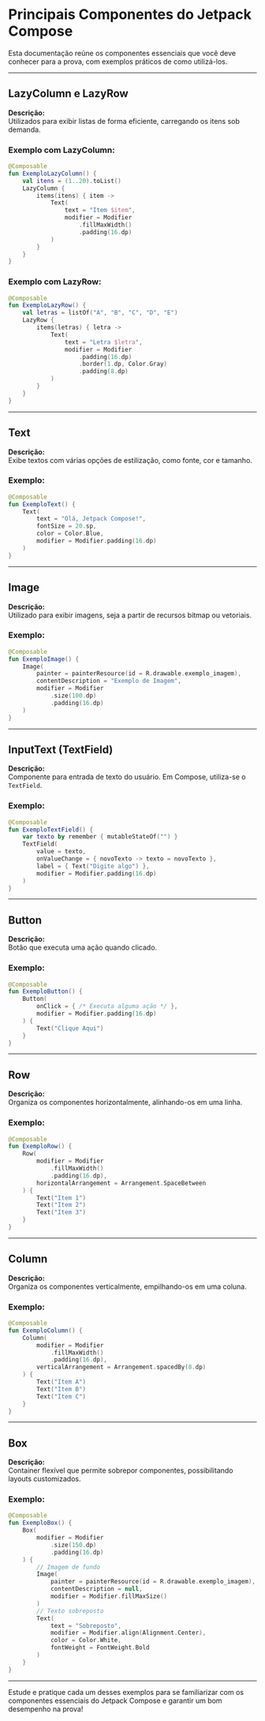 # Principais Componentes do Jetpack Compose

Esta documentação reúne os componentes essenciais que você deve conhecer para a prova, com exemplos práticos de como utilizá-los.

---

## LazyColumn e LazyRow

**Descrição:**  
Utilizados para exibir listas de forma eficiente, carregando os itens sob demanda.

### Exemplo com LazyColumn:
```kotlin
@Composable
fun ExemploLazyColumn() {
    val itens = (1..20).toList()
    LazyColumn {
        items(itens) { item ->
            Text(
                text = "Item $item",
                modifier = Modifier
                    .fillMaxWidth()
                    .padding(16.dp)
            )
        }
    }
}
```
### Exemplo com LazyRow:

```kotlin
@Composable
fun ExemploLazyRow() {
    val letras = listOf("A", "B", "C", "D", "E")
    LazyRow {
        items(letras) { letra ->
            Text(
                text = "Letra $letra",
                modifier = Modifier
                    .padding(16.dp)
                    .border(1.dp, Color.Gray)
                    .padding(8.dp)
            )
        }
    }
}
```
---
## Text

**Descrição:**  
Exibe textos com várias opções de estilização, como fonte, cor e tamanho.

### Exemplo:
```kotlin
@Composable
fun ExemploText() {
    Text(
        text = "Olá, Jetpack Compose!",
        fontSize = 20.sp,
        color = Color.Blue,
        modifier = Modifier.padding(16.dp)
    )
}
```

---

## Image

**Descrição:**  
Utilizado para exibir imagens, seja a partir de recursos bitmap ou vetoriais.

### Exemplo:
```kotlin
@Composable
fun ExemploImage() {
    Image(
        painter = painterResource(id = R.drawable.exemplo_imagem),
        contentDescription = "Exemplo de Imagem",
        modifier = Modifier
            .size(100.dp)
            .padding(16.dp)
    )
}
```

---

## InputText (TextField)

**Descrição:**  
Componente para entrada de texto do usuário. Em Compose, utiliza-se o `TextField`.

### Exemplo:
```kotlin
@Composable
fun ExemploTextField() {
    var texto by remember { mutableStateOf("") }
    TextField(
        value = texto,
        onValueChange = { novoTexto -> texto = novoTexto },
        label = { Text("Digite algo") },
        modifier = Modifier.padding(16.dp)
    )
}
```

---

## Button

**Descrição:**  
Botão que executa uma ação quando clicado.

### Exemplo:
```kotlin
@Composable
fun ExemploButton() {
    Button(
        onClick = { /* Executa alguma ação */ },
        modifier = Modifier.padding(16.dp)
    ) {
        Text("Clique Aqui")
    }
}
```

---

## Row

**Descrição:**  
Organiza os componentes horizontalmente, alinhando-os em uma linha.

### Exemplo:
```kotlin
@Composable
fun ExemploRow() {
    Row(
        modifier = Modifier
            .fillMaxWidth()
            .padding(16.dp),
        horizontalArrangement = Arrangement.SpaceBetween
    ) {
        Text("Item 1")
        Text("Item 2")
        Text("Item 3")
    }
}
```

---

## Column

**Descrição:**  
Organiza os componentes verticalmente, empilhando-os em uma coluna.

### Exemplo:
```kotlin
@Composable
fun ExemploColumn() {
    Column(
        modifier = Modifier
            .fillMaxWidth()
            .padding(16.dp),
        verticalArrangement = Arrangement.spacedBy(8.dp)
    ) {
        Text("Item A")
        Text("Item B")
        Text("Item C")
    }
}
```

---

## Box

**Descrição:**  
Container flexível que permite sobrepor componentes, possibilitando layouts customizados.

### Exemplo:
```kotlin
@Composable
fun ExemploBox() {
    Box(
        modifier = Modifier
            .size(150.dp)
            .padding(16.dp)
    ) {
        // Imagem de fundo
        Image(
            painter = painterResource(id = R.drawable.exemplo_imagem),
            contentDescription = null,
            modifier = Modifier.fillMaxSize()
        )
        // Texto sobreposto
        Text(
            text = "Sobreposto",
            modifier = Modifier.align(Alignment.Center),
            color = Color.White,
            fontWeight = FontWeight.Bold
        )
    }
}
```

---

Estude e pratique cada um desses exemplos para se familiarizar com os componentes essenciais do Jetpack Compose e garantir um bom desempenho na prova!
